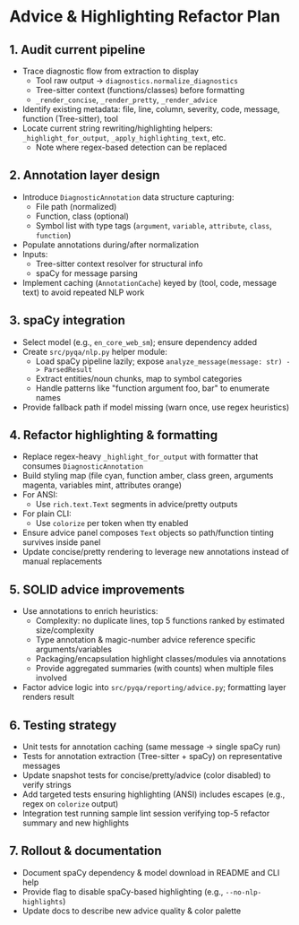 <!-- SPDX-License-Identifier: MIT -->
<!-- Copyright (c) 2025 Blackcat Informatics® Inc. -->
# Advice & Highlighting Refactor Plan

## 1. Audit current pipeline
- Trace diagnostic flow from extraction to display
  * Tool raw output → `diagnostics.normalize_diagnostics`
  * Tree-sitter context (functions/classes) before formatting
  * `_render_concise`, `_render_pretty`, `_render_advice`
- Identify existing metadata: file, line, column, severity, code, message, function (Tree-sitter), tool
- Locate current string rewriting/highlighting helpers: `_highlight_for_output`, `_apply_highlighting_text`, etc.
  * Note where regex-based detection can be replaced

## 2. Annotation layer design
- Introduce `DiagnosticAnnotation` data structure capturing:
  * File path (normalized)
  * Function, class (optional)
  * Symbol list with type tags (`argument`, `variable`, `attribute`, `class`, `function`)
- Populate annotations during/after normalization
- Inputs:
  * Tree-sitter context resolver for structural info
  * spaCy for message parsing
- Implement caching (`AnnotationCache`) keyed by (tool, code, message text) to avoid repeated NLP work

## 3. spaCy integration
- Select model (e.g., `en_core_web_sm`); ensure dependency added
- Create `src/pyqa/nlp.py` helper module:
  * Load spaCy pipeline lazily; expose `analyze_message(message: str) -> ParsedResult`
  * Extract entities/noun chunks, map to symbol categories
  * Handle patterns like "function argument foo, bar" to enumerate names
- Provide fallback path if model missing (warn once, use regex heuristics)

## 4. Refactor highlighting & formatting
- Replace regex-heavy `_highlight_for_output` with formatter that consumes `DiagnosticAnnotation`
- Build styling map (file cyan, function amber, class green, arguments magenta, variables mint, attributes orange)
- For ANSI:
  * Use `rich.text.Text` segments in advice/pretty outputs
- For plain CLI:
  * Use `colorize` per token when tty enabled
- Ensure advice panel composes `Text` objects so path/function tinting survives inside panel
- Update concise/pretty rendering to leverage new annotations instead of manual replacements

## 5. SOLID advice improvements
- Use annotations to enrich heuristics:
  * Complexity: no duplicate lines, top 5 functions ranked by estimated size/complexity
  * Type annotation & magic-number advice reference specific arguments/variables
  * Packaging/encapsulation highlight classes/modules via annotations
  * Provide aggregated summaries (with counts) when multiple files involved
- Factor advice logic into `src/pyqa/reporting/advice.py`; formatting layer renders result

## 6. Testing strategy
- Unit tests for annotation caching (same message → single spaCy run)
- Tests for annotation extraction (Tree-sitter + spaCy) on representative messages
- Update snapshot tests for concise/pretty/advice (color disabled) to verify strings
- Add targeted tests ensuring highlighting (ANSI) includes escapes (e.g., regex on `colorize` output)
- Integration test running sample lint session verifying top-5 refactor summary and new highlights

## 7. Rollout & documentation
- Document spaCy dependency & model download in README and CLI help
- Provide flag to disable spaCy-based highlighting (e.g., `--no-nlp-highlights`)
- Update docs to describe new advice quality & color palette
